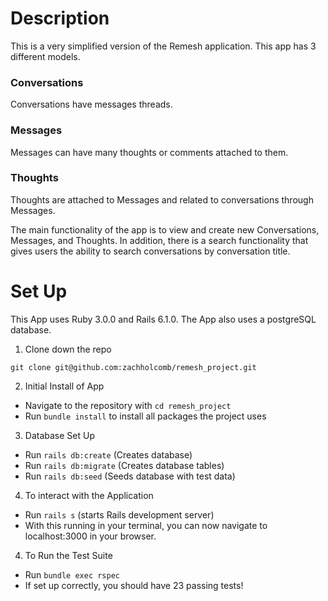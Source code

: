 # Description

This is a very simplified version of the Remesh application. This app has 3 different models.

### Conversations
Conversations have messages threads.

### Messages
Messages can have many thoughts or comments attached to them.

### Thoughts
Thoughts are attached to Messages and related to conversations through Messages.

The main functionality of the app is to view and create new Conversations, Messages, and Thoughts. In addition, there is a search functionality that gives users the ability to search conversations by conversation title.

# Set Up

This App uses Ruby 3.0.0 and Rails 6.1.0. The App also uses a postgreSQL database.

1. Clone down the repo

`git clone git@github.com:zachholcomb/remesh_project.git`

2. Initial Install of App

  - Navigate to the repository with `cd remesh_project`
  - Run `bundle install` to install all packages the project uses
 
3. Database Set Up

  - Run `rails db:create` (Creates database)
  - Run `rails db:migrate` (Creates database tables)
  - Run `rails db:seed` (Seeds database with test data)
  
4. To interact with the Application

  - Run `rails s` (starts Rails development server)
  - With this running in your terminal, you can now navigate to localhost:3000 in your browser.
  
4. To Run the Test Suite
  
  - Run `bundle exec rspec`
  - If set up correctly, you should have 23 passing tests!
